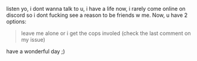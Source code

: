 listen yo, i dont wanna talk to u, i have a life now, i rarely come online on discord so i dont fucking see a reason to be friends w me. Now, u have 2 options:
>  leave me alone
> or i get the cops involed (check the last comment on my issue)

have a wonderful day ;)

